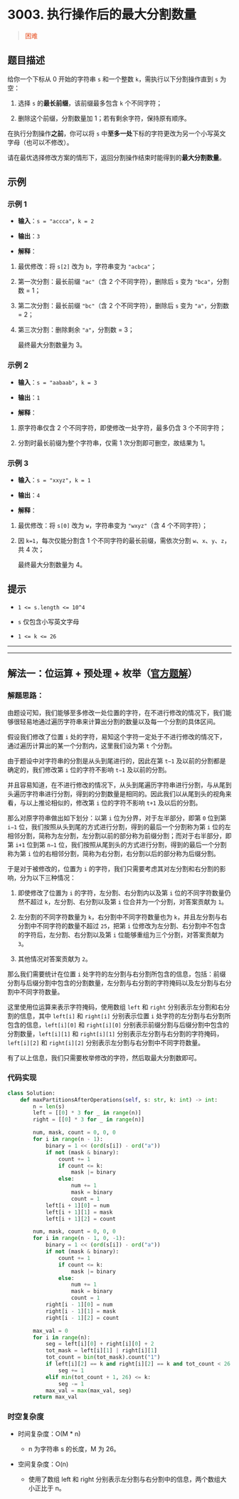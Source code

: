 # 3003. 执行操作后的最大分割数量
><span style="color:rgb(230,73,25)">困难</span>
## 题目描述

给你一个下标从 0 开始的字符串 `s` 和一个整数 `k`，需执行以下分割操作直到 `s` 为空：



1. 选择 `s` 的**最长前缀**，该前缀最多包含 `k` 个不同字符；

2. 删除这个前缀，分割数量加 1；若有剩余字符，保持原有顺序。

在执行分割操作**之前**，你可以将 `s` 中**至多一处**下标的字符更改为另一个小写英文字母（也可以不修改）。

请在最优选择修改方案的情形下，返回分割操作结束时能得到的**最大分割数量**。

## 示例

### 示例 1



* **输入**：`s = "accca"`，`k = 2`

* **输出**：`3`

* **解释**：

1. 最优修改：将 `s[2]` 改为 `b`，字符串变为 `"acbca"`；

2. 第一次分割：最长前缀 `"ac"`（含 2 个不同字符），删除后 `s` 变为 `"bca"`，分割数 = 1；

3. 第二次分割：最长前缀 `"bc"`（含 2 个不同字符），删除后 `s` 变为 `"a"`，分割数 = 2；

4. 第三次分割：删除剩余 `"a"`，分割数 = 3；

   最终最大分割数量为 3。

### 示例 2



* **输入**：`s = "aabaab"`，`k = 3`

* **输出**：`1`

* **解释**：

1. 原字符串仅含 2 个不同字符，即使修改一处字符，最多仍含 3 个不同字符；

2. 分割时最长前缀为整个字符串，仅需 1 次分割即可删空，故结果为 1。

### 示例 3



* **输入**：`s = "xxyz"`，`k = 1`

* **输出**：`4`

* **解释**：

1. 最优修改：将 `s[0]` 改为 `w`，字符串变为 `"wxyz"`（含 4 个不同字符）；

2. 因 `k=1`，每次仅能分割含 1 个不同字符的最长前缀，需依次分割 `w`、`x`、`y`、`z`，共 4 次；

   最终最大分割数量为 4。

## 提示



* `1 <= s.length <= 10^4`

* `s` 仅包含小写英文字母

* `1 <= k <= 26`








***
***





## 解法一：位运算 + 预处理 + 枚举（[官方题解](https://leetcode.cn/problems/maximize-the-number-of-partitions-after-operations/solutions/3799989/zhi-xing-cao-zuo-hou-de-zui-da-fen-ge-sh-fwni/?envType=daily-question&envId=2025-10-17)）

### 解题思路：

由题设可知，我们能够至多修改一处位置的字符，在不进行修改的情况下，我们能够很轻易地通过遍历字符串来计算出分割的数量以及每一个分割的具体区间。

假设我们修改了位置 `i` 处的字符，易知这个字符一定处于不进行修改的情况下，通过遍历计算出的某一个分割内，这里我们设为第 `t` 个分割。

由于题设中对字符串的分割是从头到尾进行的，因此在第 `t−1` 及以前的分割都是确定的，我们修改第 `i` 位的字符不影响 `t−1` 及以前的分割。

并且容易知道，在不进行修改的情况下，从头到尾遍历字符串进行分割，与从尾到头遍历字符串进行分割，得到的分割数量是相同的。因此我们以从尾到头的视角来看，与以上推论相似的，修改第 `i` 位的字符不影响 `t+1` 及以后的分割。

那么对原字符串做出如下划分：以第 `i` 位为分界，对于左半部分，即第 `0` 位到第 `i−1` 位，我们按照从头到尾的方式进行分割，得到的最后一个分割称为第 `i` 位的左相邻分割，简称为左分割，左分割以前的部分称为前缀分割；而对于右半部分，即第 `i+1` 位到第 `n−1` 位，我们按照从尾到头的方式进行分割，得到的最后一个分割称为第 `i` 位的右相邻分割，简称为右分割，右分割以后的部分称为后缀分割。

于是对于被修改的，位置为 `i` 的字符，我们只需要考虑其对左分割和右分割的影响，分为以下三种情况：



1. 即使修改了位置为 `i` 的字符，左分割、右分割内以及第 `i` 位的不同字符数量仍然不超过 `k`，左分割、右分割以及第 `i` 位合并为一个分割，对答案贡献为 `1`。

2. 左分割的不同字符数量为 `k`，右分割中不同字符数量也为 `k`，并且左分割与右分割中不同字符的数量不超过 `25`，把第 `i` 位修改为左分割、右分割中不包含的字符后，左分割、右分割以及第 `i` 位能够重组为三个分割，对答案贡献为 `3`。

3. 其他情况对答案贡献为 `2`。

那么我们需要统计在位置 `i` 处字符的左分割与右分割所包含的信息，包括：前缀分割与后缀分割中包含的分割数量，左分割与右分割的字符掩码以及左分割与右分割中不同字符数量。

这里使用位运算来表示字符掩码，使用数组 `left` 和 `right` 分别表示左分割和右分割的信息，其中 `left[i]` 和 `right[i]` 分别表示位置 `i` 处字符的左分割与右分割所包含的信息，`left[i][0]` 和 `right[i][0]` 分别表示前缀分割与后缀分割中包含的分割数量，`left[i][1]` 和 `right[i][1]` 分别表示左分割与右分割的字符掩码，`left[i][2]` 和 `right[i][2]` 分别表示左分割与右分割中不同字符数量。

有了以上信息，我们只需要枚举修改的字符，然后取最大分割数即可。


### 代码实现

```python
class Solution:
    def maxPartitionsAfterOperations(self, s: str, k: int) -> int:
        n = len(s)
        left = [[0] * 3 for _ in range(n)]
        right = [[0] * 3 for _ in range(n)]

        num, mask, count = 0, 0, 0
        for i in range(n - 1):
            binary = 1 << (ord(s[i]) - ord("a"))
            if not (mask & binary):
                count += 1
                if count <= k:
                    mask |= binary
                else:
                    num += 1
                    mask = binary
                    count = 1
            left[i + 1][0] = num
            left[i + 1][1] = mask
            left[i + 1][2] = count

        num, mask, count = 0, 0, 0
        for i in range(n - 1, 0, -1):
            binary = 1 << (ord(s[i]) - ord("a"))
            if not (mask & binary):
                count += 1
                if count <= k:
                    mask |= binary
                else:
                    num += 1
                    mask = binary
                    count = 1
            right[i - 1][0] = num
            right[i - 1][1] = mask
            right[i - 1][2] = count

        max_val = 0
        for i in range(n):
            seg = left[i][0] + right[i][0] + 2
            tot_mask = left[i][1] | right[i][1]
            tot_count = bin(tot_mask).count("1")
            if left[i][2] == k and right[i][2] == k and tot_count < 26:
                seg += 1
            elif min(tot_count + 1, 26) <= k:
                seg -= 1
            max_val = max(max_val, seg)
        return max_val

```

### 时空复杂度

- 时间复杂度：O(M \* n)
  - n 为字符串 s 的长度，M 为 26。

- 空间复杂度：O(n)
   - 使用了数组 left 和 right 分别表示左分割与右分割中的信息，两个数组大小正比于 n。












